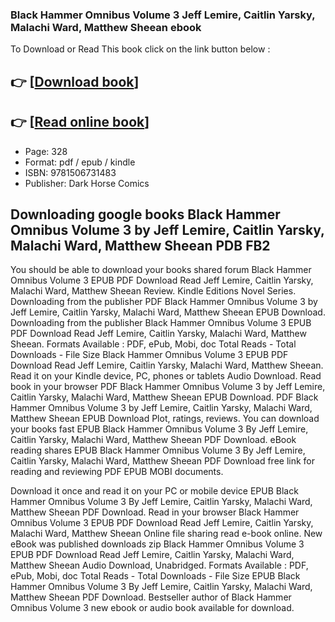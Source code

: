 ### Black Hammer Omnibus Volume 3 Jeff Lemire, Caitlin Yarsky, Malachi Ward, Matthew Sheean ebook

To Download or Read This book click on the link button below :

## 👉  [**[Download book](http://ebooksharez.info/download.php?group=book&from=github.com&id=716921&lnk=1061 "Download book")**]

## 👉  [**[Read online book](http://ebooksharez.info/download.php?group=book&from=github.com&id=716921&lnk=1061 "Read online book")**]


* Page: 328
* Format: pdf / epub / kindle
* ISBN: 9781506731483
* Publisher: Dark Horse Comics



## Downloading google books Black Hammer Omnibus Volume 3 by Jeff Lemire, Caitlin Yarsky, Malachi Ward, Matthew Sheean PDB FB2


You should be able to download your books shared forum Black Hammer Omnibus Volume 3 EPUB PDF Download Read Jeff Lemire, Caitlin Yarsky, Malachi Ward, Matthew Sheean Review. Kindle Editions Novel Series. Downloading from the publisher PDF Black Hammer Omnibus Volume 3 by Jeff Lemire, Caitlin Yarsky, Malachi Ward, Matthew Sheean EPUB Download. Downloading from the publisher Black Hammer Omnibus Volume 3 EPUB PDF Download Read Jeff Lemire, Caitlin Yarsky, Malachi Ward, Matthew Sheean. Formats Available : PDF, ePub, Mobi, doc Total Reads - Total Downloads - File Size Black Hammer Omnibus Volume 3 EPUB PDF Download Read Jeff Lemire, Caitlin Yarsky, Malachi Ward, Matthew Sheean. Read it on your Kindle device, PC, phones or tablets Audio Download. Read book in your browser PDF Black Hammer Omnibus Volume 3 by Jeff Lemire, Caitlin Yarsky, Malachi Ward, Matthew Sheean EPUB Download. PDF Black Hammer Omnibus Volume 3 by Jeff Lemire, Caitlin Yarsky, Malachi Ward, Matthew Sheean EPUB Download Plot, ratings, reviews. You can download your books fast EPUB Black Hammer Omnibus Volume 3 By Jeff Lemire, Caitlin Yarsky, Malachi Ward, Matthew Sheean PDF Download. eBook reading shares EPUB Black Hammer Omnibus Volume 3 By Jeff Lemire, Caitlin Yarsky, Malachi Ward, Matthew Sheean PDF Download free link for reading and reviewing PDF EPUB MOBI documents.

Download it once and read it on your PC or mobile device EPUB Black Hammer Omnibus Volume 3 By Jeff Lemire, Caitlin Yarsky, Malachi Ward, Matthew Sheean PDF Download. Read in your browser Black Hammer Omnibus Volume 3 EPUB PDF Download Read Jeff Lemire, Caitlin Yarsky, Malachi Ward, Matthew Sheean Online file sharing read e-book online. New eBook was published downloads zip Black Hammer Omnibus Volume 3 EPUB PDF Download Read Jeff Lemire, Caitlin Yarsky, Malachi Ward, Matthew Sheean Audio Download, Unabridged. Formats Available : PDF, ePub, Mobi, doc Total Reads - Total Downloads - File Size EPUB Black Hammer Omnibus Volume 3 By Jeff Lemire, Caitlin Yarsky, Malachi Ward, Matthew Sheean PDF Download. Bestseller author of Black Hammer Omnibus Volume 3 new ebook or audio book available for download.





